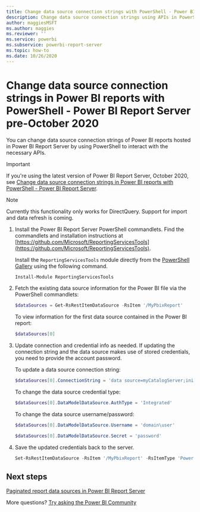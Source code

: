 ```yaml
---
title: Change data source connection strings with PowerShell - Power BI Report Server pre-October 2020
description: Change data source connection strings using APIs in PowerShell - Power BI Report Server pre-October 2020.
author: maggiesMSFT
ms.author: maggies
ms.reviewer: ''
ms.service: powerbi
ms.subservice: powerbi-report-server
ms.topic: how-to
ms.date: 10/26/2020
---
```

# Change data source connection strings in Power BI reports with PowerShell - Power BI Report Server pre-October 2020


You can change data source connection strings of Power BI reports hosted in Power BI Report Server by using PowerShell to interact with the necessary APIs. 

> [!IMPORTANT]
> If you're using the latest version of Power BI Report Server, October 2020, see [Change data source connection strings in Power BI reports with PowerShell - Power BI Report Server](connect-data-source-apis.md).

> [!NOTE]
> Currently this functionality only works for DirectQuery. Support for import and data refresh is coming.

1. Install the Power BI Report Server PowerShell commandlets. Find the commandlets and installation instructions at [https://github.com/Microsoft/ReportingServicesTools](https://github.com/Microsoft/ReportingServicesTools). 

    Install the `ReportingServicesTools` module directly from the [PowerShell Gallery](https://www.powershellgallery.com/packages/ReportingServicesTools/) using the following command.

    ```powershell
    Install-Module ReportingServicesTools
    ```

2. Fetch the existing data source information for the Power BI file via the PowerShell commandlets:

    ```powershell
    $dataSources = Get-RsRestItemDataSource -RsItem '/MyPbixReport'
    ```

    To view information for the first data source contained in the Power BI report: 

    ```powershell
    $dataSources[0]
    ```

3. Update connection and credential info as needed. If updating the connection string and the data source makes use of stored credentials, you need to provide the account password. 

    To update a data source connection string:

    ```powershell
    $dataSources[0].ConnectionString = 'data source=myCatalogServer;initial catalog=ReportServer;persist security info=False' 
    ```

    To change the data source credential type:

    ```powershell
    $dataSources[0].DataModelDataSource.AuthType = 'Integrated'
    ```

    To change the data source username/password:

    ```powershell
    $dataSources[0].DataModelDataSource.Username = 'domain\user'
    ```
    ```powershell
    $dataSources[0].DataModelDataSource.Secret = 'password'
    ```

4. Save the updated credentials back to the server.

    ```powershell
    Set-RsRestItemDataSource -RsItem '/MyPbixReport' -RsItemType 'PowerBIReport' -DataSources $dataSources
    ```

## Next steps

[Paginated report data sources in Power BI Report Server](connect-data-sources.md) 

More questions? [Try asking the Power BI Community](https://community.powerbi.com/)
